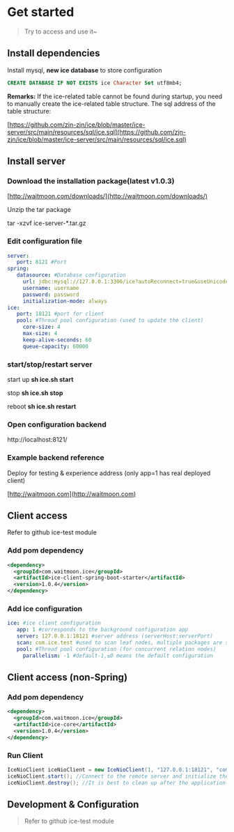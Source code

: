 # Get started

>Try to access and use it~

## Install dependencies

Install mysql, **new ice database** to store configuration

```sql
CREATE DATABASE IF NOT EXISTS ice Character Set utf8mb4;
```

**Remarks:** If the ice-related table cannot be found during startup, you need to manually create the ice-related table structure. The sql address of the table structure:

[https://github.com/zjn-zjn/ice/blob/master/ice-server/src/main/resources/sql/ice.sql](https://github.com/zjn-zjn/ice/blob/master/ice-server/src/main/resources/sql/ice.sql)

## Install server

### Download the installation package(latest v1.0.3)

[http://waitmoon.com/downloads/](http://waitmoon.com/downloads/)

Unzip the tar package

tar -xzvf ice-server-*.tar.gz

### Edit configuration file

```yml
server:
   port: 8121 #Port
spring:
   datasource: #Database configuration
     url: jdbc:mysql://127.0.0.1:3306/ice?autoReconnect=true&useUnicode=true&characterEncoding=UTF-8&zeroDateTimeBehavior=convertToNull&serverTimezone=Asia/Shanghai&useSSL=false
     username: username
     password: password
     initialization-mode: always
ice:
   port: 18121 #port for client
   pool: #Thread pool configuration (used to update the client)
     core-size: 4
     max-size: 4
     keep-alive-seconds: 60
     queue-capacity: 60000
```

### start/stop/restart server

start up
**sh ice.sh start**

stop
**sh ice.sh stop**

reboot
**sh ice.sh restart**

### Open configuration backend

http://localhost:8121/

### Example backend reference

Deploy for testing & experience address (only app=1 has real deployed client)

[http://waitmoon.com](http://waitmoon.com)

## Client access

Refer to github ice-test module

### Add pom dependency

```xml
<dependency>
  <groupId>com.waitmoon.ice</groupId>
  <artifactId>ice-client-spring-boot-starter</artifactId>
  <version>1.0.4</version>
</dependency>
```

### Add ice configuration

```yml
ice: #ice client configuration
   app: 1 #corresponds to the background configuration app
   server: 127.0.0.1:18121 #server address (serverHost:serverPort)
   scan: com.ice.test #used to scan leaf nodes, multiple packages are separated by ',' (scan all by default, scanning all will slow down the application startup speed)
   pool: #Thread pool configuration (for concurrent relation nodes)
     parallelism: -1 #default-1,≤0 means the default configuration
```

## Client access (non-Spring)

### Add pom dependency

```xml
<dependency>
  <groupId>com.waitmoon.ice</groupId>
  <artifactId>ice-core</artifactId>
  <version>1.0.4</version>
</dependency>
```

### Run Client

```java
IceNioClient iceNioClient = new IceNioClient(1, "127.0.0.1:18121", "com.ice.test"); //Incoming app, server address and leaf node scan path
iceNioClient.start(); //Connect to the remote server and initialize the ice configuration
iceNioClient.destroy(); //It is best to clean up after the application is closed~
```

## Development & Configuration

>Refer to github ice-test module